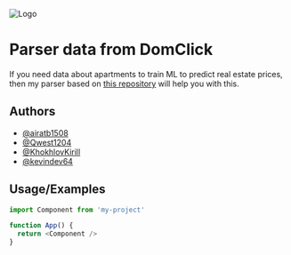 
![Logo](https://github.com/Sirius-2024-AI/parsing_data_DK/img/logo.png/)

# **Parser data from DomClick**

If you need data about apartments to train ML to predict real estate prices, then my parser based on [this repository](https://gitlab.com/airatb1508/domclick-parser/-/blob/main/API.org) will help you with this.

## Authors

- [@airatb1508](https://gitlab.com/airatb1508)
- [@Qwest1204](https://github.com/Qwest1204)
- [@KhokhlovKirill](https://github.com/KhokhlovKirill)
- [@kevindev64](https://github.com/kevindev64)


## Usage/Examples

```javascript
import Component from 'my-project'

function App() {
  return <Component />
}
```

